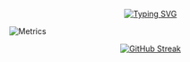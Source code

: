   <div align="center">

  <!--Typing-->
  <a href="https://git.io/typing-svg"><img src="https://readme-typing-svg.demolab.com?font=Bungee+Shade&size=32&pause=2000&color=0FF7D9&vCenter=true&width=650&lines=</ ----+Hyr1sky+Here+!+---- />" alt="Typing SVG" /></a>
  </div>

  ![Metrics](https://metrics.lecoq.io/Hyr1sky?template=classic&languages=1&base=header%2C%20activity%2C%20community%2C%20repositories%2C%20metadata&base.indepth=false&base.hireable=false&base.skip=false&languages=false&languages.limit=8&languages.threshold=0%25&languages.other=false&languages.colors=github&languages.sections=most-used&languages.indepth=false&languages.analysis.timeout=15&languages.analysis.timeout.repositories=7.5&languages.categories=markup%2C%20programming&languages.recent.categories=markup%2C%20programming&languages.recent.load=300&languages.recent.days=14&config.timezone=Asia%2FShanghai)

  <div align="center">
    
  [![GitHub Streak](https://streak-stats.demolab.com?user=Hyr1sky&theme=rose)](https://git.io/streak-stats)
  
  <!-- 贪吃蛇 -->
  <!--![](https://raw.githubusercontent.com/Hyr1sky/Hyr1sky/main/assets/github-contribution-grid-snake.svg)-->

  </div>
